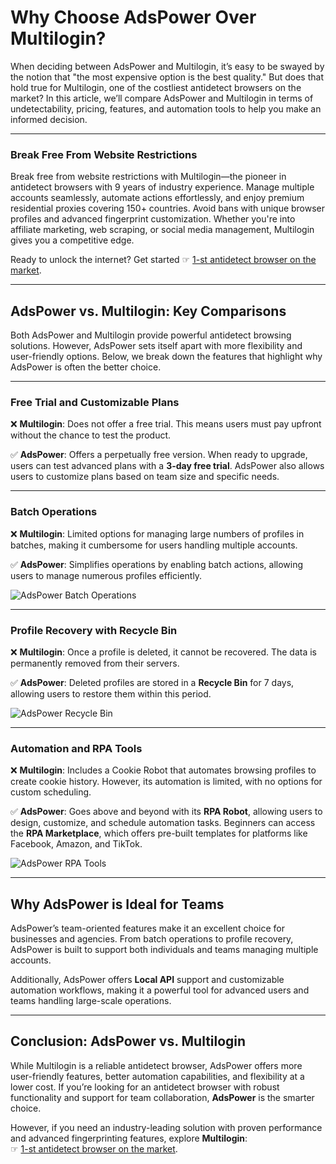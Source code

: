 # Why Choose AdsPower Over Multilogin?

When deciding between AdsPower and Multilogin, it’s easy to be swayed by the notion that "the most expensive option is the best quality." But does that hold true for Multilogin, one of the costliest antidetect browsers on the market? In this article, we’ll compare AdsPower and Multilogin in terms of undetectability, pricing, features, and automation tools to help you make an informed decision.

---

### Break Free From Website Restrictions

Break free from website restrictions with Multilogin—the pioneer in antidetect browsers with 9 years of industry experience. Manage multiple accounts seamlessly, automate actions effortlessly, and enjoy premium residential proxies covering 150+ countries. Avoid bans with unique browser profiles and advanced fingerprint customization. Whether you're into affiliate marketing, web scraping, or social media management, Multilogin gives you a competitive edge.

Ready to unlock the internet? Get started ☞ [1-st antidetect browser on the market](https://bit.ly/multIlogin).

---

## AdsPower vs. Multilogin: Key Comparisons

Both AdsPower and Multilogin provide powerful antidetect browsing solutions. However, AdsPower sets itself apart with more flexibility and user-friendly options. Below, we break down the features that highlight why AdsPower is often the better choice.

---

### Free Trial and Customizable Plans

❌ **Multilogin**: Does not offer a free trial. This means users must pay upfront without the chance to test the product.  

✅ **AdsPower**: Offers a perpetually free version. When ready to upgrade, users can test advanced plans with a **3-day free trial**. AdsPower also allows users to customize plans based on team size and specific needs.

---

### Batch Operations

❌ **Multilogin**: Limited options for managing large numbers of profiles in batches, making it cumbersome for users handling multiple accounts.  

✅ **AdsPower**: Simplifies operations by enabling batch actions, allowing users to manage numerous profiles efficiently.

![AdsPower Batch Operations](https://img.adspower.net/top-browser/d0/f0d686fd4bb29b6028eb27fb7bccb6.png)

---

### Profile Recovery with Recycle Bin

❌ **Multilogin**: Once a profile is deleted, it cannot be recovered. The data is permanently removed from their servers.  

✅ **AdsPower**: Deleted profiles are stored in a **Recycle Bin** for 7 days, allowing users to restore them within this period.

![AdsPower Recycle Bin](https://img.adspower.net/top-browser/d5/4c88b22947379516281229b05c9fa3.png)

---

### Automation and RPA Tools

❌ **Multilogin**: Includes a Cookie Robot that automates browsing profiles to create cookie history. However, its automation is limited, with no options for custom scheduling.  

✅ **AdsPower**: Goes above and beyond with its **RPA Robot**, allowing users to design, customize, and schedule automation tasks. Beginners can access the **RPA Marketplace**, which offers pre-built templates for platforms like Facebook, Amazon, and TikTok.

![AdsPower RPA Tools](https://img.adspower.net/top-browser/63/aedb3ba49c084862f54bf13e5367bb.png)

---

## Why AdsPower is Ideal for Teams

AdsPower’s team-oriented features make it an excellent choice for businesses and agencies. From batch operations to profile recovery, AdsPower is built to support both individuals and teams managing multiple accounts.

Additionally, AdsPower offers **Local API** support and customizable automation workflows, making it a powerful tool for advanced users and teams handling large-scale operations.

---

## Conclusion: AdsPower vs. Multilogin

While Multilogin is a reliable antidetect browser, AdsPower offers more user-friendly features, better automation capabilities, and flexibility at a lower cost. If you’re looking for an antidetect browser with robust functionality and support for team collaboration, **AdsPower** is the smarter choice.

However, if you need an industry-leading solution with proven performance and advanced fingerprinting features, explore **Multilogin**:  
☞ [1-st antidetect browser on the market](https://bit.ly/multIlogin).
